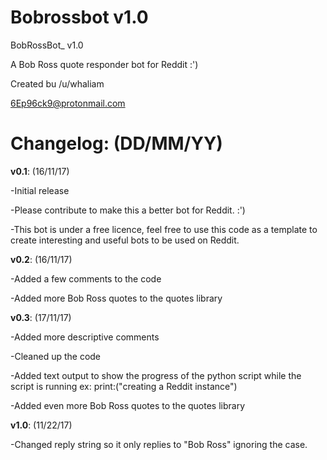 # Bobrossbot v1.0
BobRossBot_ v1.0

A Bob Ross quote responder bot for Reddit :')

Created bu /u/whaliam

6Ep96ck9@protonmail.com

# Changelog: (DD/MM/YY)

  **v0.1**: (16/11/17)
   
   -Initial release
   
   -Please contribute to make this a better bot for Reddit. :')
   
   -This bot is under a free licence, feel free to use this code as a template to create interesting and useful bots to be used on Reddit.
   
  **v0.2**: (16/11/17)
   
   -Added a few comments to the code
    
   -Added more Bob Ross quotes to the quotes library
    
  **v0.3**: (17/11/17)
    
   -Added more descriptive comments
      
   -Cleaned up the code
      
   -Added text output to show the progress of the python script while the script is running ex: print:("creating a Reddit instance")
      
   -Added even more Bob Ross quotes to the quotes library

 **v1.0**: (11/22/17)
 
  -Changed reply string so it only replies to "Bob Ross" ignoring the case.

